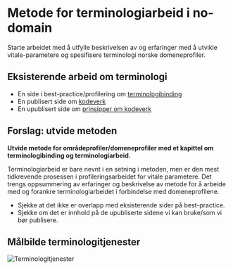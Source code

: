 # Metode for terminologiarbeid i no-domain

Starte arbeidet med å utfylle beskrivelsen av og erfaringer med å utvikle vitale-parametere og spesifisere terminologi norske domeneprofiler.

## Eksisterende arbeid om terminologi

* En side i best-practice/profilering om [terminologibinding](terminologibinding.md)
* En publisert side om [kodeverk](codesystem.md)
* En upublisert side om [prinsipper om kodeverk](prinsipper_kodeverk.md)

## Forslag: utvide metoden

**Utvide metode for områdeprofiler/domeneprofiler med et kapittel om terminologibinding og terminologiarbeid.**  

Terminologiarbeid er bare nevnt i en setning i metoden, men er den mest tidkrevende prosessen i profileringsarbeidet for vitale parametere. Det trengs oppsummering av erfaringer og beskrivelse av metode for å arbeide med og forankre terminologiarbeidet i forbindelse med domeneprofilene.  

* Sjekke at det ikke er overlapp med eksisterende sider på best-practice.
* Sjekke om det er innhold på de upubliserte sidene vi kan bruke/som vi bør publisere.

## Målbilde terminologitjenester

![Terminologitjenester](https://www.plantuml.com/plantuml/png/JSqn3i8m343HdLF00LgFI4mT6H1tS1mhDKhYo7PKSNjWO_hBbzxcWHQprTD5EjMP-Rn73By158bzffMqmVrnVQeT-8R47iimf11YC3mWs9fqhLe4BR5ao4eEqh2mBwxJYF-dU75d3xPr_DYDU_xs0m00)